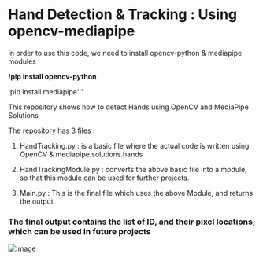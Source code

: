 # Hand Detection & Tracking : Using opencv-mediapipe

In order to use this code, we need to install opencv-python & mediapipe modules

<b>!pip install opencv-python</b>

 !pip install mediapipe'''

This repository shows how to detect Hands using OpenCV and MediaPipe Solutions

The repository has 3 files :

1. HandTracking.py : is a basic file where the actual code is written using OpenCV & mediapipe.solutions.hands

2. HandTrackingModule.py : converts the above basic file into a module, so that this module can be used for further projects.

3. Main.py : This is the final file which uses the above Module, and returns the output

### The final output contains the list of ID, and their pixel locations, which can be used in future projects
    

![image](https://user-images.githubusercontent.com/90382338/151774140-5cb155d9-d992-4d5c-8a01-b54f4a6aba8a.png)
